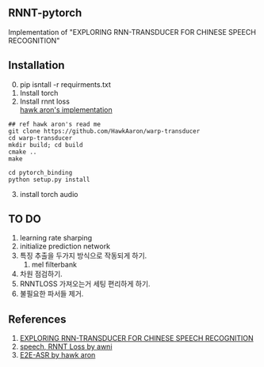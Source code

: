 RNNT-pytorch  
---
Implementation of "EXPLORING RNN-TRANSDUCER FOR CHINESE SPEECH RECOGNITION"

Installation
---
0. pip isntall -r requirments.txt
1. Install torch  
2. Install rnnt loss  
[hawk aron's implementation](https://github.com/HawkAaron/warp-transducer/tree/master/pytorch_binding)  
```
## ref hawk aron's read me
git clone https://github.com/HawkAaron/warp-transducer
cd warp-transducer
mkdir build; cd build
cmake ..
make

cd pytorch_binding
python setup.py install
```  
3. install torch audio

TO DO
---
1. learning rate sharping
2. initialize prediction network
3. 특징 추출을 두가지 방식으로 작동되게 하기.
    1. mel filterbank
4. 차원 점검하기.
5. RNNTLOSS 가져오는거 세팅 편리하게 하기.
6. 불필요한 파서들 제거.
    
    
References
---
1. [EXPLORING RNN-TRANSDUCER FOR CHINESE SPEECH RECOGNITION](https://arxiv.org/pdf/1811.05097.pdf)
2. [speech, RNNT Loss by awni](https://github.com/awni/speech)
3. [E2E-ASR by hawk aron](https://github.com/HawkAaron/E2E-ASR)